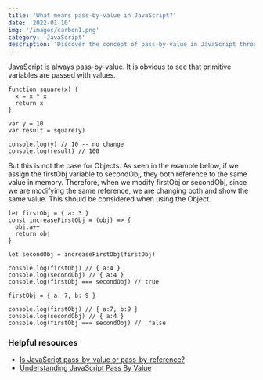 ```yaml
---
title: 'What means pass-by-value in JavaScript?'
date: '2022-01-10'
img: '/images/carbon1.png'
category: 'JavaScript'
description: 'Discover the concept of pass-by-value in JavaScript through this insightful article. Learn how primitive variables are passed with values, while objects behave differently due to shared references. Gain clarity on the implications of this behavior when modifying objects and understand the importance of considering it in programming. Explore code examples that illustrate pass-by-value for primitives and shared references for objects. Additionally, find helpful resources for further exploration of JavaScript's pass-by-value behavior. Deepen your understanding of pass-by-value in JavaScript and its impact on variable assignments and object modifications.'
---
```


JavaScript is always pass-by-value. It is obvious to see that primitive variables are passed with values.

```
function square(x) {
  x = x * x
  return x
}

var y = 10
var result = square(y)

console.log(y) // 10 -- no change
console.log(result) // 100
```

But this is not the case for Objects. As seen in the example below, if we assign the firstObj variable to secondObj, they both reference to the same value in memory. Therefore, when we modify firstObj or secondObj, since we are modifying the same reference, we are changing both and show the same value. This should be considered when using the Object.

```
let firstObj = { a: 3 }
const increaseFirstObj = (obj) => {
  obj.a++
  return obj
}

let secondObj = increaseFirstObj(firstObj)

console.log(firstObj) // { a:4 }
console.log(secondObj) // { a:4 }
console.log(firstObj === secondObj) // true

firstObj = { a: 7, b: 9 }

console.log(firstObj) // { a:7, b:9 }
console.log(secondObj) // { a:4 }
console.log(firstObj === secondObj) //  false
```

### Helpful resources

- [Is JavaScript pass-by-value or pass-by-reference?](https://www.30secondsofcode.org/articles/s/javascript-pass-by-reference-or-pass-by-value)
- [Understanding JavaScript Pass By Value](https://www.javascripttutorial.net/javascript-pass-by-value/)
